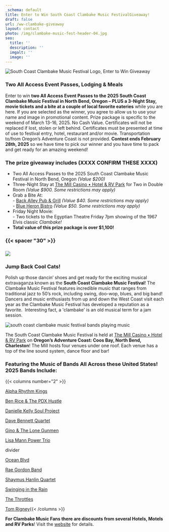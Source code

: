 ```yaml
---
_schema: default
title: Enter to Win South Coast Clambake Music FestivalGiveaway!
draft: false
url: /ww-clambake-giveaway
layout: contact
photo: /img/clambake-music-fest-header-04.jpg
seo:
  title: ''
  description: ''
  imgalt: ''
  image: ''
---
```

![South Coast Clambake Music Festival Logo, Enter to Win Giveaway](/img/clambake-giveaway-header-2025-695x322.jpg)

### Two All Access Event Passes, Lodging & Meals

Enter to win **two All Access Event Passes to the 2025 South Coast Clambake Music Festival in North Bend, Oregon – PLUS a 3-Night Stay, movie tickets and a bite at a couple of local favorite eateries**&nbsp;while you are here. If you are selected as the winner, you agree to allow us to use your name and image in promotional content. Prize package is specific to the weekend of March 13-16, 2025. No Cash Value. Certificates will not be replaced if lost, stolen or left behind. Certificates must be presented at time of use to festival entry, hotel, restaurant and/or movie. Transportation to/from Oregon’s Adventure Coast is not provided.&nbsp;**Contest ends February 28th, 2025**&nbsp;so we have time to pick our winner and you have time to pack and get ready for an amazing weekend!

### The prize giveaway includes (XXXX CONFIRM THESE XXXX)

* Two All Access Passes to the 2025 South Coast Clambake Music Festival in North Bend, Oregon *(Value $200)*
* Three-Night Stay at <a href="https://www.themillcasino.com/" target="_blank" rel="noopener">The Mill Casino • Hotel &amp; RV Park</a> for Two in Double Room&nbsp;*(Value $900. Some restrictions may apply)*
* Grab a Bite At:<br>\-&nbsp;<a href="https://northbendlanes.com/Back-Alley-Pub-Grill" target="_blank" rel="noopener">Back Alley Pub &amp; Grill</a>&nbsp;*(Value $40. Some restrictions may apply)*<br>\-&nbsp;<a href="https://www.blueheronbistro.net/" target="_blank" rel="noopener">Blue Heron Bistro</a> *(Value $50. Some restrictions may apply)*
* Friday Night Movie:<br>\- Two tickets to the Egyptian Theatre Friday 7pm showing of the 1967 Elvis classic *Clambake!*
* **Total value of this prize package is over $1,100!**

<div class="cms-embed"><script type="text/javascript" src="https://form.jotform.com/jsform/240246136031140"></script></div>

### {{< spacer "30" >}}

### ![](/img/sub-page-fest-highlights-clambake-695x125.jpg)

### Jump Back Cool Cats!

Polish up those dancin’ shoes and get ready for the exciting musical extravaganza known as the&nbsp;**South Coast Clambake Music Festival**! The Clambake Music Festival features incredible music that ranges from traditional jazz to 50’s rock, including swing, doo-wop, blues, and big band! Dancers and music enthusiasts from up and down the West Coast visit each year as the Clambake Music Festival has developed a reputation as a favorite.&nbsp; Interesting fact, a 'clambake' is an old musical term for a jam session.

![south coast clambake music festival bands playing music](/img/clambake-collage-02-695x322.jpg)

The South Coast Clambake Music Festival is held at <a href="https://themillcasino.com" target="_blank" rel="noopener">The Mill Casino • Hotel &amp; RV Park</a> on **Oregon’s Adventure Coast: Coos Bay, North Bend, Charleston**! The Mill hosts four venues under one roof. Each venue has a top of the line sound system, dance floor and bar!

### Featuring the Music of Bands All Across these United States! 2025 Bands Include:

{{< columns number="2" >}}

[Alpha Rhythm Kings](https://clambakemusic.com/?page_id=3782)

[Ben Rice & The PDX Hustle](https://benricehustle.com/home)

[Danielle Kelly Soul Project](https://clambakemusic.com/?page_id=4362)

[Dave Bennett Quartet](https://clambakemusic.com/?page_id=2250)

[Gino & The Lone Gunmen](https://clambakemusic.com/?page_id=3449)

[Lisa Mann Power Trio](https://www.lisamannmusic.com)

divider

[Ocean Blvd](https://clambakemusic.com/?page_id=4367)

[Rae Gordon Band](https://www.facebook.com/raegordonband)

[Shaymus Hanlin Quartet](https://clambakemusic.com/?page_id=4055)

[Swinging in the Rain](https://clambakemusic.com/swingin-in-the-rain)

[The Throttles](https://clambakemusic.com/?page_id=4091)

[Tom Rigney](https://tomrigney.com/home){{< /columns >}}

**For Clambake Music Fans there are discounts from several Hotels, Motels and RV Parks**! Visit the <a href="https://clambakemusic.com/" target="_blank" rel="noopener">website</a> for details.